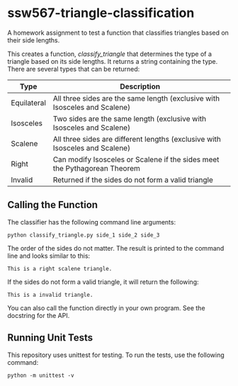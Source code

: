 # ssw567-triangle-classification #
A homework assignment to test a function that classifies triangles based on their side lengths.

This creates a function, *classify_triangle* that determines the type of a triangle based on its side lengths. It
returns a string containing the type. There are several types that can be returned:

| Type | Description |
| --- | --- |
| Equilateral | All three sides are the same length (exclusive with Isosceles and Scalene) |
| Isosceles | Two sides are the same length (exclusive with Isosceles and Scalene) |
| Scalene | All three sides are different lengths (exclusive with Isosceles and Scalene) |
| Right | Can modify Isosceles or Scalene if the sides meet the Pythagorean Theorem |
| Invalid | Returned if the sides do not form a valid triangle |

## Calling the Function ##
The classifier has the following command line arguments:
```
python classify_triangle.py side_1 side_2 side_3
```
The order of the sides do not matter. The result is printed to the command line and looks similar to this:
```
This is a right scalene triangle.
```
If the sides do not form a valid triangle, it will return the following:
```
This is a invalid triangle.
```

You can also call the function directly in your own program. See the docstring for the API.

## Running Unit Tests ##
This repository uses unittest for testing. To run the tests, use the following command:
```
python -m unittest -v
```